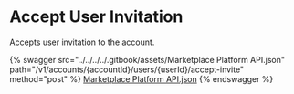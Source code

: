 # Accept User Invitation

Accepts user invitation to the account.

{% swagger src="../../../../.gitbook/assets/Marketplace Platform API.json" path="/v1/accounts/{accountId}/users/{userId}/accept-invite" method="post" %}
[Marketplace Platform API.json](<../../../../.gitbook/assets/Marketplace Platform API.json>)
{% endswagger %}

